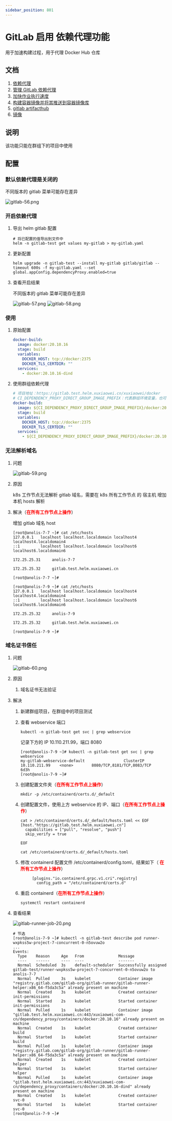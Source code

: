 ```yaml
---
sidebar_position: 801
---
```


# GitLab 启用 依赖代理功能

用于加速构建过程，用于代理 Docker Hub 仓库

## 文档

1. [依赖代理](https://docs.gitlab.cn/jh/user/packages/dependency_proxy/index.html)
2. [管理 GitLab 依赖代理](https://docs.gitlab.cn/jh/administration/packages/dependency_proxy.html)
3. [加快作业执行速度](https://docs.gitlab.cn/runner/configuration/speed_up_job_execution.html)
4. [构建容器镜像并将其推送到容器镜像库](https://docs.gitlab.cn/jh/user/packages/container_registry/build_and_push_images.html)
5. [gitlab artifacthub](https://artifacthub.io/packages/helm/gitlab/gitlab?modal=values)
6. [镜像](https://kubernetes.io/zh-cn/docs/concepts/containers/images/)

## 说明

该功能只能在群组下的项目中使用

## 配置

### 默认依赖代理是关闭的

不同版本的 gitlab 菜单可能存在差异

![gitlab-56.png](static/gitlab-56.png)

### 开启依赖代理

1. 导出 helm gitlab 配置

    ```shell
    # 将已配置的值导出到文件中
    helm -n gitlab-test get values my-gitlab > my-gitlab.yaml
    ```

2. 更新配置

   ```shell
   helm upgrade -n gitlab-test --install my-gitlab gitlab/gitlab --timeout 600s -f my-gitlab.yaml --set global.appConfig.dependencyProxy.enabled=true
   ```

3. 查看开启结果

   不同版本的 gitlab 菜单可能存在差异

   ![gitlab-57.png](static/gitlab-57.png)
   ![gitlab-58.png](static/gitlab-58.png)

### 使用

1. 原始配置

   ```yaml
   docker-build:
     image: docker:20.10.16
     stage: build
     variables:
       DOCKER_HOST: tcp://docker:2375
       DOCKER_TLS_CERTDIR: ""
     services:
       - docker:20.10.16-dind
   ```

2. 使用群组依赖代理

   ```yaml
   # 项目地址：https://gitlab.test.helm.xuxiaowei.cn/xuxiaowei/docker
   # CI_DEPENDENCY_PROXY_DIRECT_GROUP_IMAGE_PREFIX：代表群组环境变量，也可直接使用 gitlab.test.helm.xuxiaowei.cn/xuxiaowei/dependency_proxy/containers
   docker-build:
     image: ${CI_DEPENDENCY_PROXY_DIRECT_GROUP_IMAGE_PREFIX}/docker:20.10.16
     stage: build
     variables:
       DOCKER_HOST: tcp://docker:2375
       DOCKER_TLS_CERTDIR: ""
     services:
       - ${CI_DEPENDENCY_PROXY_DIRECT_GROUP_IMAGE_PREFIX}/docker:20.10.16-dind
   ```

### 无法解析域名

1. 问题

   ![gitlab-59.png](static/gitlab-59.png)

2. 原因

   k8s 工作节点无法解析 gitlab 域名，需要在 k8s 所有工作节点 的 宿主机 增加本机 hosts 解析

3. 解决（<strong><font color="red">在所有工作节点上操作</font></strong>）

   增加 gitlab 域名 host

   ```shell
   [root@anolis-7-7 ~]# cat /etc/hosts
   127.0.0.1   localhost localhost.localdomain localhost4 localhost4.localdomain4
   ::1         localhost localhost.localdomain localhost6 localhost6.localdomain6
   
   172.25.25.31 	anolis-7-7
   
   172.25.25.32 	gitlab.test.helm.xuxiaowei.cn
   
   [root@anolis-7-7 ~]# 
   ```

   ```shell
   [root@anolis-7-9 ~]# cat /etc/hosts
   127.0.0.1   localhost localhost.localdomain localhost4 localhost4.localdomain4
   ::1         localhost localhost.localdomain localhost6 localhost6.localdomain6
   
   172.25.25.32 	anolis-7-9
   
   172.25.25.32 	gitlab.test.helm.xuxiaowei.cn
   
   [root@anolis-7-9 ~]# 
   ```

### 域名证书信任

1. 问题

   ![gitlab-60.png](static/gitlab-60.png)

2. 原因

    1. 域名证书无法验证

3. 解决

    1. 新建群组项目，在群组中的项目测试

    2. 查看 webservice 端口

        ```shell
        kubectl -n gitlab-test get svc | grep webservice
        ```

       记录下方的 IP 10.110.211.99，端口 8080

        ```shell
        [root@anolis-7-9 ~]# kubectl -n gitlab-test get svc | grep webservice
        my-gitlab-webservice-default                 ClusterIP      10.110.211.99    <none>        8080/TCP,8181/TCP,8083/TCP                6d3h
        [root@anolis-7-9 ~]#
        ```

    3. 创建配置文件夹（<strong><font color="red">在所有工作节点上操作</font></strong>）

         ```shell
         mkdir -p /etc/containerd/certs.d/_default
         ```

    4. 创建配置文件，使用上方 webservice 的 IP、端口（<strong><font color="red">在所有工作节点上操作</font></strong>）

        ```shell
        cat > /etc/containerd/certs.d/_default/hosts.toml << EOF
        [host."https://gitlab.test.helm.xuxiaowei.cn"]
          capabilities = ["pull", "resolve", "push"]
          skip_verify = true
        
        EOF
        
        cat /etc/containerd/certs.d/_default/hosts.toml
        ```

    5. 修改 containerd 配置文件 /etc/containerd/config.toml，结果如下（<strong><font color="red">
       在所有工作节点上操作</font></strong>）

       ```shell
            [plugins."io.containerd.grpc.v1.cri".registry]
              config_path = "/etc/containerd/certs.d"
        ```

    6. 重启 containerd（<strong><font color="red">在所有工作节点上操作</font></strong>）

        ```shell
        systemctl restart containerd
        ```

4. 查看结果

   ![gitlab-runner-job-20.png](static/gitlab-runner-job-20.png)

   ```shell
   # 节选
   [root@anolis-7-9 ~]# kubectl -n gitlab-test describe pod runner-wxpkss5w-project-7-concurrent-0-n5ovuw2o 
   ...
   Events:
     Type    Reason     Age   From               Message
     ----    ------     ----  ----               -------
     Normal  Scheduled  3s    default-scheduler  Successfully assigned gitlab-test/runner-wxpkss5w-project-7-concurrent-0-n5ovuw2o to anolis-7-7
     Normal  Pulled     3s    kubelet            Container image "registry.gitlab.com/gitlab-org/gitlab-runner/gitlab-runner-helper:x86_64-f5da3c5a" already present on machine
     Normal  Created    3s    kubelet            Created container init-permissions
     Normal  Started    2s    kubelet            Started container init-permissions
     Normal  Pulled     1s    kubelet            Container image "gitlab.test.helm.xuxiaowei.cn:443/xuxiaowei-com-cn/dependency_proxy/containers/docker:20.10.16" already present on machine
     Normal  Created    1s    kubelet            Created container build
     Normal  Started    1s    kubelet            Started container build
     Normal  Pulled     1s    kubelet            Container image "registry.gitlab.com/gitlab-org/gitlab-runner/gitlab-runner-helper:x86_64-f5da3c5a" already present on machine
     Normal  Created    1s    kubelet            Created container helper
     Normal  Started    1s    kubelet            Started container helper
     Normal  Pulled     1s    kubelet            Container image "gitlab.test.helm.xuxiaowei.cn:443/xuxiaowei-com-cn/dependency_proxy/containers/docker:20.10.16-dind" already present on machine
     Normal  Created    1s    kubelet            Created container svc-0
     Normal  Started    1s    kubelet            Started container svc-0
   [root@anolis-7-9 ~]# 
   ```
